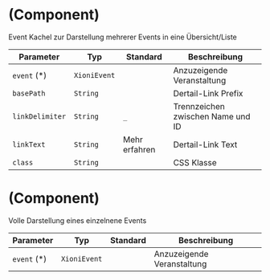 # <XioniEventTile> (Component)

Event Kachel zur Darstellung mehrerer Events in eine Übersicht/Liste

| Parameter       | Typ          | Standard      | Beschreibung                      |
| --------------- | ------------ | ------------- | --------------------------------- |
| `event` (\*)    | `XioniEvent` |               | Anzuzeigende Veranstaltung        |
| `basePath`      | `String`     |               | Dertail-Link Prefix               |
| `linkDelimiter` | `String`     | `_`           | Trennzeichen zwischen Name und ID |
| `linkText`      | `String`     | Mehr erfahren | Dertail-Link Text                 |
| `class`         | `String`     |               | CSS Klasse                        |

# <XioniEvent> (Component)

Volle Darstellung eines einzelnene Events

| Parameter    | Typ          | Standard | Beschreibung               |
| ------------ | ------------ | -------- | -------------------------- |
| `event` (\*) | `XioniEvent` |          | Anzuzeigende Veranstaltung |
